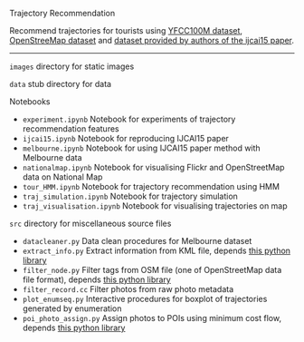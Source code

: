 Trajectory Recommendation

Recommend trajectories for tourists using [YFCC100M dataset](http://www.referitgame.com/vicente/flickr100M/),
[OpenStreeMap dataset](http://www.openstreetmap.org/) and 
[dataset provided by authors of the ijcai15 paper](https://sites.google.com/site/limkwanhui/datacode#ijcai15).

--------------------

`images` directory for static images

`data` stub directory for data

Notebooks

 * `experiment.ipynb` Notebook for experiments of trajectory recommendation features
 * `ijcai15.ipynb` Notebook for reproducing IJCAI15 paper
 * `melbourne.ipynb` Notebook for using IJCAI15 paper method with Melbourne data
 * `nationalmap.ipynb` Notebook for visualising Flickr and OpenStreetMap data on National Map
 * `tour_HMM.ipynb` Notebook for trajectory recommendation using HMM
 * `traj_simulation.ipynb` Notebook for trajectory simulation
 * `traj_visualisation.ipynb`  Notebook for visualising trajectories on map

`src` directory for miscellaneous source files 

 * `datacleaner.py` Data clean procedures for Melbourne dataset
 * `extract_info.py` Extract information from KML file, depends [this python library](https://fastkml.readthedocs.org/en/latest/)
 * `filter_node.py` Filter tags from OSM file (one of OpenStreetMap data file format), depends [this python library](http://imposm.org/docs/imposm/latest/)
 * `filter_record.cc` Filter photos from raw photo metadata
 * `plot_enumseq.py` Interactive procedures for boxplot of trajectories generated by enumeration
 * `poi_photo_assign.py` Assign photos to POIs using minimum cost flow, depends [this python library](https://networkx.github.io/)
